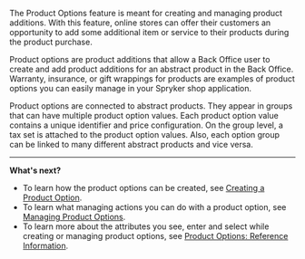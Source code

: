 The Product Options feature is meant for creating and managing product additions. With this feature, online stores can offer their customers an opportunity to add some additional item or service to their products during the product purchase.

Product options are product additions that allow a Back Office user to create and add product additions for an abstract product in the Back Office. Warranty, insurance, or gift wrappings for products are examples of product options you can easily manage in your Spryker shop application.

Product options are connected to abstract products. They appear in groups that can have multiple product option values. Each product option value contains a unique identifier and price configuration. On the group level, a tax set is attached to the product option values. Also, each option group can be linked to many different abstract products and vice versa.
*** 
**What's next?**

* To learn how the product options can be created, see [Creating a Product Option](https://documentation.spryker.com/v4/docs/creating-a-product-option).
* To learn what managing actions you can do with a product option, see  [Managing Product Options](https://documentation.spryker.com/v4/docs/managing-product-options).
* To learn more about the attributes you see, enter and select while creating or managing product options, see [Product Options: Reference Information](https://documentation.spryker.com/v4/docs/product-options-reference-information).
